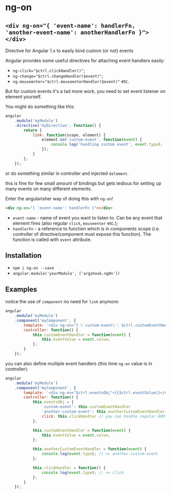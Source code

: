 # ng-on

## `<div ng-on="{ 'event-name': handlerFn, 'another-event-name': anotherHandlerFn }"></div>`

Directive for Angular 1.x to easily bind custom (or not) events

Angular provides some useful directives for attaching event handlers easily:

* `ng-click="$ctrl.clickHandler()"`;
* `ng-change="$ctrl.changeHandler($event)"`;
* `ng-mouseenter="$ctrl.mouseenterHandler($event)"` etc.

But for custom events it's a tad more work, you need to set event listener on element yourself.

You might do something like this:

```js
angular
    .module('myModule')
    .directive('myDirective', function() {
        return {
            link: function(scope, element) {
                element.on('custom-event', function(event) {
                    console.log('handling custom event', event.type);
                });
            }
        };
    });
```

or do something similar in controller and injected `$element`.

this is fine for few small amount of bindings but gets tedious for setting up many events on many different elements.

Enter the angularisher way of doing this with `ng-on`!

```html
<div ng-on="{ 'event-name': handlerFn }"></div>
```

* `event-name` - name of event you want to listen to. Can be any event that element fires (also regular `click`, `mouseenter` etc.);
* `handlerFn` - a reference to function which is in components scope (i.e. controller of directive/component must expose this function). The function is called with `event` attribute.


## Installation

* `npm i ng-on --save`
* `angular.module('yourModule', ['argshook.ngOn'])`


## Examples


notice the use of `component` no need for `link` anymore:

```js
angular
    .module('myModule')
    .component('myComponent', {
        template: '<div ng-on="{ \'custom-event\': $ctrl.customEventHandler }">{{$ctrl.eventValue}}</div>',
        controller: function() {
            this.customEventHandler = function(event) {
                this.eventValue = event.value;
            };
        }
    });
```

you can also define multiple event handlers (this time `ng-on` value is in controller):

```js
angular
    .module('myModule')
    .component('myComponent', {
        template: '<div ng-on="$ctrl.eventsObj">{{$ctrl.eventValue}}</div>',
        controller: function() {
            this.eventsObj = {
                'custom-event': this.customEventHandler
                'another-custom-event': this.anotherCustomEventHandler,
                click: this.clickHandler // you can handle regular DOM events too
            };

            this.customEventHandler = function(event) {
                this.eventValue = event.value;
            };

            this.anotherCustomEventHandler = function(event) {
                console.log(event.type); // <= another-custom-event
            };

            this.clickHandler = function() {
                console.log(event.type); // <= click
            };
        }
    });
```

